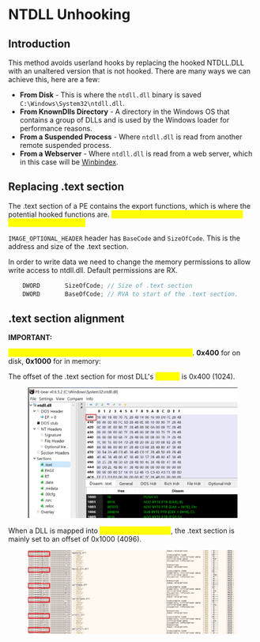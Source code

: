 # NTDLL Unhooking

## Introduction

This method avoids userland hooks by replacing the hooked NTDLL.DLL with an unaltered version that is not hooked. There are many ways we can achieve this, here are a few:

* **From Disk** - This is where the `ntdll.dll` binary is saved `C:\Windows\System32\ntdll.dll`.
* **From KnownDlls Directory** - A directory in the Windows OS that contains a group of DLLs and is used by the Windows loader for performance reasons.
* **From a Suspended Process** - Where `ntdll.dll` is read from another remote suspended process.
* **From a Webserver** - Where `ntdll.dll` is read from a web server, which in this case will be [Winbindex](https://winbindex.m417z.com/).

##

## Replacing .text section

The .text section of a PE contains the export functions, which is where the potential hooked functions are. <mark style="color:yellow;">**Replacing the .text section requires it's base address and size.**</mark>&#x20;

`IMAGE_OPTIONAL_HEADER` header has `BaseCode` and `SizeOfCode`. This is the address and size of the .text section.

In order to write data we need to change the memory permissions to allow write access to ntdll.dll. Default permissions are RX.

```c
    DWORD       SizeOfCode; // Size of .text section
    DWORD       BaseOfCode; // RVA to start of the .text section.
```

###

## .text section alignment

**IMPORTANT:**

<mark style="color:yellow;">**The offset of a DLL on disk and in memory are different**</mark>. **0x400** for on disk, **0x1000** for in memory:

The offset of the .text section for most DLL's <mark style="color:yellow;">**on disk**</mark> is 0x400 (1024).

<figure><img src="../../../.gitbook/assets/image.png" alt=""><figcaption></figcaption></figure>

When a DLL is mapped into <mark style="color:yellow;">**memory of a process**</mark>, the .text section is mainly set to an offset of 0x1000 (4096).

<figure><img src="../../../.gitbook/assets/image (1).png" alt=""><figcaption></figcaption></figure>
